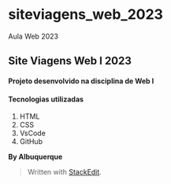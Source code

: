 # siteviagens_web_2023
Aula Web 2023
## Site Viagens Web I 2023
#### Projeto desenvolvido na disciplina de Web I

#### Tecnologias utilizadas

 1. HTML
 2. CSS
 3. VsCode
 4. GitHub

**By Albuquerque**

> Written with [StackEdit](https://stackedit.io/).
